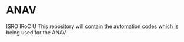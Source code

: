 # ANAV
ISRO IRoC U 
This repository will contain the automation codes which is being used for the ANAV.
